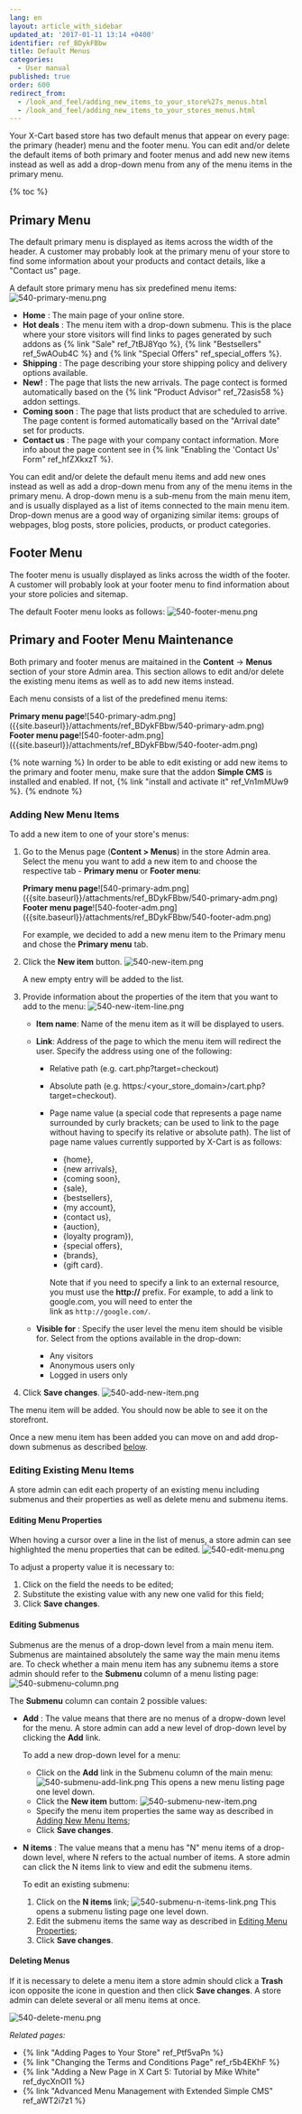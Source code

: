 ```yaml
---
lang: en
layout: article_with_sidebar
updated_at: '2017-01-11 13:14 +0400'
identifier: ref_BDykFBbw
title: Default Menus
categories:
  - User manual
published: true
order: 600
redirect_from:
  - /look_and_feel/adding_new_items_to_your_store%27s_menus.html
  - /look_and_feel/adding_new_items_to_your_stores_menus.html
---
```

Your X-Cart based store has two default menus that appear on every page: the primary (header) menu and the footer menu. You can edit and/or delete the default items of both primary and footer menus and add new new items instead as well as add a drop-down menu from any of the menu items in the primary menu.

{% toc %}

## Primary Menu

The default primary menu is displayed as items across the width of the header. A customer may probably look at the primary menu of your store to find some information about your products and contact details, like a "Contact us" page.

A default store primary menu has six predefined menu items:
![540-primary-menu.png]({{site.baseurl}}/attachments/ref_BDykFBbw/540-primary-menu.png)

* **Home** : The main page of your online store.
* **Hot deals** : The menu item with a drop-down submenu. This is the place where your store visitors will find links to pages generated by such addons as {% link "Sale" ref_7tBJ8Yqo %}, {% link "Bestsellers" ref_5wAOub4C %} and {% link "Special Offers" ref_special_offers %}.
* **Shipping** : The page describing your store shipping policy and delivery options available.
* **New!** : The page that lists the new arrivals. The page contect is formed automatically based on the {% link "Product Advisor" ref_72asis58 %} addon settings. 
* **Coming soon** : The page that lists product that are scheduled to arrive. The page content is formed automatically based on the "Arrival date" set for products.
* **Contact us** : The page with your company contact information. More info about the page content see in {% link "Enabling the 'Contact Us' Form" ref_hfZXkxzT %}.

You can edit and/or delete the default menu items and add new ones instead as well as add a drop-down menu from any of the menu items in the primary menu. A drop-down menu is a sub-menu from the main menu item, and is usually displayed as a list of items connected to the main menu item. Drop-down menus are a good way of organizing similar items: groups of webpages, blog posts, store policies, products, or product categories. 

## Footer Menu

The footer menu is usually displayed as links across the width of the footer. A customer will probably look at your footer menu to find information about your store policies and sitemap.

The default Footer menu looks as follows:
![540-footer-menu.png]({{site.baseurl}}/attachments/ref_BDykFBbw/540-footer-menu.png)

## Primary and Footer Menu Maintenance

Both primary and footer menus are maitained in the **Content** -> **Menus** section of your store Admin area. This section allows to edit and/or delete the existing menu items as well as to add new items instead. 

Each menu consists of a list of the predefined menu items:
<div class="ui stackable two column grid">
  <div class="column" markdown="span"><b>Primary menu page</b>![540-primary-adm.png]({{site.baseurl}}/attachments/ref_BDykFBbw/540-primary-adm.png)</div>
  <div class="column" markdown="span"><b>Footer menu page</b>![540-footer-adm.png]({{site.baseurl}}/attachments/ref_BDykFBbw/540-footer-adm.png)</div>
</div>

{% note warning %}
In order to be able to edit existing or add new items to the primary and footer menu, make sure that the addon **Simple CMS** is installed and enabled. If not, {% link "install and activate it" ref_Vn1mMUw9 %}.
{% endnote %}

### Adding New Menu Items

To add a new item to one of your store's menus:

1.  Go to the Menus page (**Content > Menus**) in the store Admin area. Select the menu you want to add a new item to and choose the respective tab - **Primary menu** or **Footer menu**:
    <div class="ui stackable two column grid">
      <div class="column" markdown="span"><b>Primary menu page</b>![540-primary-adm.png]({{site.baseurl}}/attachments/ref_BDykFBbw/540-primary-adm.png)</div>
      <div class="column" markdown="span"><b>Footer menu page</b>![540-footer-adm.png]({{site.baseurl}}/attachments/ref_BDykFBbw/540-footer-adm.png)</div>
    </div>
    
    For example, we decided to add a new menu item to the Primary menu and chose the **Primary menu** tab.
    
2.  Click the **New item** button.
    ![540-new-item.png]({{site.baseurl}}/attachments/ref_BDykFBbw/540-new-item.png)
    
    A new empty entry will be added to the list. 
    
3.  Provide information about the properties of the item that you want to add to the menu:
    ![540-new-item-line.png]({{site.baseurl}}/attachments/ref_BDykFBbw/540-new-item-line.png)
    *   **Item name**: Name of the menu item as it will be displayed to users.
    *   **Link**: Address of the page to which the menu item will redirect the user. 
           Specify the address using one of the following:
           * Relative path (e.g. cart.php?target=checkout)
           * Absolute path (e.g. https:/<your_store_domain>/cart.php?target=checkout).
           * Page name value (a special code that represents a page name surrounded by curly brackets; can be used to link to the page without having to specify its relative or absolute path). The list of page name values currently supported by X-Cart is as follows:
             - {home}, 
             - {new arrivals}, 
             - {coming soon}, 
             - {sale}, 
             - {bestsellers}, 
             - {my account}, 
             - {contact us}, 
             - {auction}, 
             - {loyalty program}),
             - {special offers},
             - {brands},
             - {gift card}.

             Note that if you need to specify a link to an external resource, you must use the **http://** prefix. For example, to add a link to google.com, you will need to enter the link as `http://google.com/`.
        
     * **Visible for** : Specify the user level the menu item should be visible for. Select from the options available in the drop-down:
       * Any visitors
       * Anonymous users only
       * Logged in users only
     
4.  Click **Save changes**.
    ![540-add-new-item.png]({{site.baseurl}}/attachments/ref_BDykFBbw/540-add-new-item.png)

The menu item will be added. You should now be able to see it on the storefront.

Once a new menu item has been added you can move on and add drop-down submenus as described [below](https://kb.x-cart.com/look_and_feel/navigation/adding_new_items_to_your_stores_menus.html#editing-submenus "Default Menus"). 

### Editing Existing Menu Items

A store admin can edit each property of an existing menu including submenus and their properties as well as delete menu and submenu items.

#### Editing Menu Properties

When hoving a cursor over a line in the list of menus, a store admin can see highlighted the menu properties that can be edited. 
![540-edit-menu.png]({{site.baseurl}}/attachments/ref_BDykFBbw/540-edit-menu.png)

To adjust a property value it is necessary to:
1. Click on the field the needs to be edited;
2. Substitute the existing value with any new one valid for this field;
3. Click **Save changes**.

#### Editing Submenus

Submenus are the menus of a drop-down level from a main menu item. Submenus are maintained absolutely the same way the main menu items are. To check whether a main menu item has any subnemu items a store admin should refer to the **Submenu** column of a menu listing page:
![540-submenu-column.png]({{site.baseurl}}/attachments/ref_BDykFBbw/540-submenu-column.png)

The **Submenu** column can contain 2 possible values:

* **Add** : The value means that there are no menus of a dropw-down level for the menu. A store admin can add a new level of drop-down level by clicking the **Add** link.
  
  To add a new drop-down level for a menu:
  * Click on the **Add** link in the Submenu column of the main menu:
    ![540-submenu-add-link.png]({{site.baseurl}}/attachments/ref_BDykFBbw/540-submenu-add-link.png)
    This opens a new menu listing page one level down.
  * Click the **New item** buttom:
    ![540-submenu-new-item.png]({{site.baseurl}}/attachments/ref_BDykFBbw/540-submenu-new-item.png)
  * Specify the menu item properties the same way as described in [Adding New Menu Items](https://kb.x-cart.com/look_and_feel/navigation/adding_new_items_to_your_stores_menus.html#adding-new-menu-items "Default Menus");
  * Click **Save changes**.
  
* **N items** : The value means that a menu has "N" menu items of a drop-down level, where N refers to the actual number of items. A store admin can click the N items link to view and edit the submenu items. 

   To edit an existing submenu:
   1. Click on the **N items** link;
      ![540-submenu-n-items-link.png]({{site.baseurl}}/attachments/ref_BDykFBbw/540-submenu-n-items-link.png)
      This opens a submenu listing page one level down.
   2. Edit the submenu items the same way as described in [Editing Menu Properties](https://kb.x-cart.com/look_and_feel/navigation/adding_new_items_to_your_stores_menus.html#editing-menu-properties "Default Menus");
   3. Click **Save changes**.

#### Deleting Menus

If it is necessary to delete a menu item a store admin should click a **Trash** icon opposite the icone in question and then click **Save changes**. A store admin can delete several or all menu items at once. 

![540-delete-menu.png]({{site.baseurl}}/attachments/ref_BDykFBbw/540-delete-menu.png)


_Related pages:_

*   {% link "Adding Pages to Your Store" ref_Ptf5vaPn %}
*   {% link "Changing the Terms and Conditions Page" ref_r5b4EKhF %}
*   {% link "Adding a New Page in X Cart 5: Tutorial by Mike White" ref_dycXnOI1 %}
*   {% link "Advanced Menu Management with Extended Simple CMS" ref_aWT2i7z1 %}
